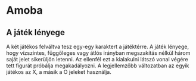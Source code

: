 # Amoba
## A játék lényege
 A két játékos felváltva tesz egy-egy karaktert a játéktérre.
 A játék lényege, hogy vízszintes, függőleges vagy átlós irányban megszakítás nélkül három saját jelet sikerüljön letenni.
 Az ellenfél ezt a kialakulni látszó vonal végére tett figurát próbálja megakadályozni.
 A legjellemzőbb változatban az egyik játékos az X, a másik a O jeleket használja.